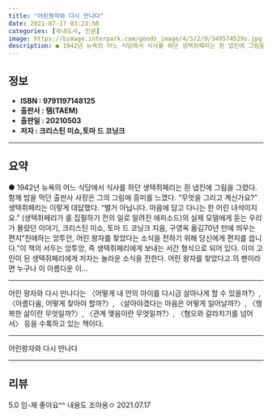 ```yaml
---
title: "어린왕자와 다시 만나다"
date: 2021-07-17 03:23:50
categories: [국내도서, 인문]
image: https://bimage.interpark.com/goods_image/4/5/2/9/349574529s.jpg
description: ● 1942년 뉴욕의 어느 식당에서 식사를 하던 생텍쥐페리는 흰 냅킨에 그림을 그렸다. 함께 밥을 먹던 출판사 사장은 그의 그림에 흥미를 느꼈다. “무엇을 그리고 계신가요?” 생텍쥐페리는 이렇게 대답했다. “별거 아닙니다. 마음에 담고 다니는 한 어린 녀석이지요.” (생텍쥐페리가 를
---
```


## **정보**

- **ISBN : 9791197148125**
- **출판사 : 탬(TAEM)**
- **출판일 : 20210503**
- **저자 : 크리스틴 미쇼,토마 드 코닝크**

------



## **요약**

●  1942년 뉴욕의 어느 식당에서 식사를 하던 생텍쥐페리는 흰 냅킨에 그림을 그렸다. 함께 밥을 먹던 출판사 사장은 그의 그림에 흥미를 느꼈다. “무엇을 그리고 계신가요?” 생텍쥐페리는 이렇게 대답했다. “별거 아닙니다. 마음에 담고 다니는 한 어린 녀석이지요.” (생텍쥐페리가 를 집필하기 전의 일로 알려진 에피소드)의 실제 모델에게 듣는 우리가 몰랐던 이야기, 크리스틴 미쇼, 토마 드 코닝크 지음, 구영옥 옮김70년 만에 띄우는 편지“친애하는 앙투안, 어린 왕자를 찾았다는 소식을 전하기 위해 당신에게 편지를 씁니다.”이 책의 서두는 앙투앙, 즉 생텍쥐페리에게 보내는 서간 형식으로 되어 있다. 이미 고인이 된 생텍쥐페리에게 저자는 놀라운 소식을 전한다. 어린 왕자를 찾았다고.의 팬이라면 누구나 이 아름다운 이...

------

어린 왕자와 다시 만나다는 〈어떻게 내 안의 아이를 다시금 살아나게 할 수 있을까?〉, 〈아름다움, 어떻게 찾아야 할까?〉, 〈살아야겠다는 마음은 어떻게 일어날까?〉, 〈행복한 삶이란 무엇일까?〉, 〈관계 맺음이란 무엇일까?〉, 〈혐오와 갈라치기를 넘어서〉 등을 수록하고 있는 책이다.

------


어린왕자와 다시 만나다 

------


## **리뷰** 

5.0 임-재 좋아요^^ 내용도 조아용ㅇ 2021.07.17 <br/>